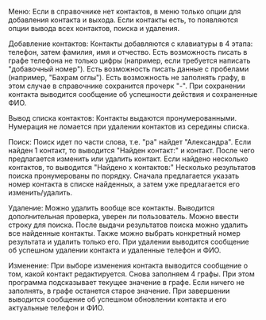 Меню:
  Если в справочнике нет контактов, в меню только опции для добавления контакта и выхода.
  Если контакты есть, то появляются опции вывода всех контактов, поиска и удаления.

Добавление контактов:
  Контакты добавляются с клавиатуры в 4 этапа: телефон, затем фамилия, имя и отчество. 
  Есть возможность писать в графе телефона не только цифры (например, если требуется написать "добавочный номер").
  Есть возможность писать данные с пробелами (например, "Бахрам оглы").
  Есть возможность не заполнять графу, в этом случае в справочнике сохранится прочерк "-".
  При сохранении контакта выводится сообщение об успешности действия и сохраненные ФИО.

Вывод списка контактов:
  Контакты выдаются пронумерованными. 
  Нумерация не ломается при удалении контактов из середины списка.

Поиск:
  Поиск идет по части слова, т.е. "ра" найдет "Александра".
  Если найден 1 контакт, то выводится "Найден контакт:" и контакт. После чего предлагается изменить или удалить контакт.
  Если найдено несколько контактов, то выводится "Найдено х контактов:"
  Несколько результатов поиска пронумерованы по порядку. 
  Сначала предлагается указать номер контакта в списке найденных, а затем уже предлагается его изменить/удалить.

Удаление:
  Можно удалить вообще все контакты. Выводится дополнительная проверка, уверен ли пользователь.
  Можно ввести строку для поиска.
  После выдачи результатов поиска можно удалить все найденные контакты.
  Также можно выбрать конкретный номер результата и удалить только его.
  При удалении выводится сообщение об успешном удалении контакта и удаленные телефон и ФИО.
  
Изменение:
  При выборе изменения контакта выводится сообщение о том, какой контакт редактируется.
  Снова заполняем 4 графы.
  При этом программа подсказывает текущее значение в графе.
  Если ничего не заполнять, в графе останется старое значение.
  При завершении выводится сообщение об успешном обновлении контакта и его актуальные телефон и ФИО.
